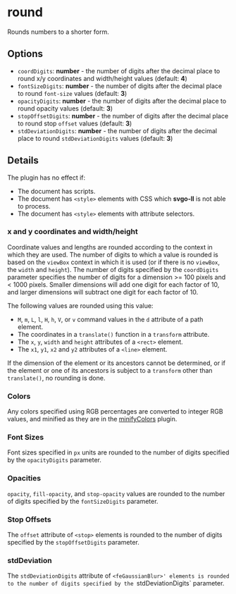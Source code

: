 # round

Rounds numbers to a shorter form.

## Options

- `coordDigits`: **number** - the number of digits after the decimal place to round x/y coordinates and width/height values (default: **4**)
- `fontSizeDigits`: **number** - the number of digits after the decimal place to round `font-size` values (default: **3**)
- `opacityDigits`: **number** - the number of digits after the decimal place to round opacity values (default: **3**)
- `stopOffsetDigits`: **number** - the number of digits after the decimal place to round stop `offset` values (default: **3**)
- `stdDeviationDigits`: **number** - the number of digits after the decimal place to round `stdDeviationDigits` values (default: **3**)

## Details

The plugin has no effect if:

- The document has scripts.
- The document has `<style>` elements with CSS which **svgo-ll** is not able to process.
- The document has `<style>` elements with attribute selectors.

### x and y coordinates and width/height

Coordinate values and lengths are rounded according to the context in which they are used. The number of digits to which a value is rounded is based on the `viewBox` context in which it is used (or if there is no `viewBox`, the `width` and `height`). The number of digits specified by the `coordDigits` parameter specifies the number of digits for a dimension >= 100 pixels and < 1000 pixels. Smaller dimensions will add one digit for each factor of 10, and larger dimensions will subtract one digit for each factor of 10.

The following values are rounded using this value:

- `M`, `m`, `L`, `l`, `H`, `h`, `V`, or `v` command values in the `d` attribute of a path element.
- The coordinates in a `translate()` function in a `transform` attribute.
- The `x`, `y`, `width` and `height` attributes of a `<rect>` element.
- The `x1`, `y1`, `x2` and `y2` attributes of a `<line>` element.

If the dimension of the element or its ancestors cannot be determined, or if the element or one of its ancestors is subject to a `transform` other than `translate()`, no rounding is done.

### Colors

Any colors specified using RGB percentages are converted to integer RGB values, and minified as they are in the [minifyColors](./minifyColors.md) plugin.

### Font Sizes

Font sizes specified in `px` units are rounded to the number of digits specified by the `opacityDigits` parameter.

### Opacities

`opacity`, `fill-opacity`, and `stop-opacity` values are rounded to the number of digits specified by the `fontSizeDigits` parameter.

### Stop Offsets

The `offset` attribute of `<stop>` elements is rounded to the number of digits specified by the `stopOffsetDigits` parameter.

### stdDeviation

The `stdDeviationDigits` attribute of `<feGaussianBlur>' elements is rounded to the number of digits specified by the `stdDeviationDigits` parameter.
